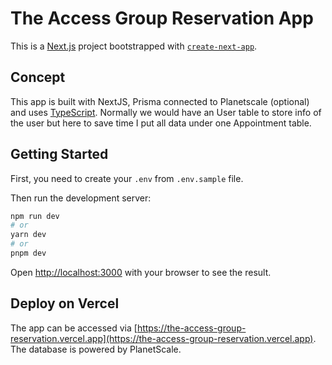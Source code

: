 # The Access Group Reservation App

This is a [Next.js](https://nextjs.org/) project bootstrapped with [`create-next-app`](https://github.com/vercel/next.js/tree/canary/packages/create-next-app).

## Concept

This app is built with NextJS, Prisma connected to Planetscale (optional) and uses [TypeScript](https://www.typescriptlang.org/).
Normally we would have an User table to store info of the user but here to save time I put all data under one Appointment table.

## Getting Started

First, you need to create your `.env` from `.env.sample` file.

Then run the development server:

```bash
npm run dev
# or
yarn dev
# or
pnpm dev
```

Open [http://localhost:3000](http://localhost:3000) with your browser to see the result.

## Deploy on Vercel

The app can be accessed via [https://the-access-group-reservation.vercel.app](https://the-access-group-reservation.vercel.app).
The database is powered by PlanetScale.
